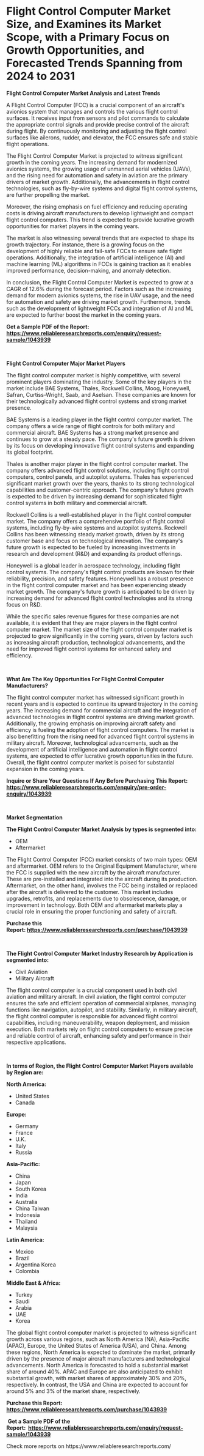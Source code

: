 <p><h1>Flight Control Computer Market Size, and Examines its Market Scope, with a Primary Focus on Growth Opportunities, and Forecasted Trends Spanning from 2024 to 2031</h1></p><p><strong>Flight Control Computer Market Analysis and Latest Trends</strong></p>
<p><p>A Flight Control Computer (FCC) is a crucial component of an aircraft's avionics system that manages and controls the various flight control surfaces. It receives input from sensors and pilot commands to calculate the appropriate control signals and provide precise control of the aircraft during flight. By continuously monitoring and adjusting the flight control surfaces like ailerons, rudder, and elevator, the FCC ensures safe and stable flight operations.</p><p>The Flight Control Computer Market is projected to witness significant growth in the coming years. The increasing demand for modernized avionics systems, the growing usage of unmanned aerial vehicles (UAVs), and the rising need for automation and safety in aviation are the primary drivers of market growth. Additionally, the advancements in flight control technologies, such as fly-by-wire systems and digital flight control systems, are further propelling the market.</p><p>Moreover, the rising emphasis on fuel efficiency and reducing operating costs is driving aircraft manufacturers to develop lightweight and compact flight control computers. This trend is expected to provide lucrative growth opportunities for market players in the coming years.</p><p>The market is also witnessing several trends that are expected to shape its growth trajectory. For instance, there is a growing focus on the development of highly reliable and fail-safe FCCs to ensure safe flight operations. Additionally, the integration of artificial intelligence (AI) and machine learning (ML) algorithms in FCCs is gaining traction as it enables improved performance, decision-making, and anomaly detection.</p><p>In conclusion, the Flight Control Computer Market is expected to grow at a CAGR of 12.6% during the forecast period. Factors such as the increasing demand for modern avionics systems, the rise in UAV usage, and the need for automation and safety are driving market growth. Furthermore, trends such as the development of lightweight FCCs and integration of AI and ML are expected to further boost the market in the coming years.</p></p>
<p><strong>Get a Sample PDF of the Report:&nbsp; <a href="https://www.reliableresearchreports.com/enquiry/request-sample/1043939">https://www.reliableresearchreports.com/enquiry/request-sample/1043939</a></strong></p>
<p>&nbsp;</p>
<p><strong>Flight Control Computer Major Market Players</strong></p>
<p><p>The flight control computer market is highly competitive, with several prominent players dominating the industry. Some of the key players in the market include BAE Systems, Thales, Rockwell Collins, Moog, Honeywell, Safran, Curtiss-Wright, Saab, and Aselsan. These companies are known for their technologically advanced flight control systems and strong market presence.</p><p>BAE Systems is a leading player in the flight control computer market. The company offers a wide range of flight controls for both military and commercial aircraft. BAE Systems has a strong market presence and continues to grow at a steady pace. The company's future growth is driven by its focus on developing innovative flight control systems and expanding its global footprint.</p><p>Thales is another major player in the flight control computer market. The company offers advanced flight control solutions, including flight control computers, control panels, and autopilot systems. Thales has experienced significant market growth over the years, thanks to its strong technological capabilities and customer-centric approach. The company's future growth is expected to be driven by increasing demand for sophisticated flight control systems in both military and commercial aircraft.</p><p>Rockwell Collins is a well-established player in the flight control computer market. The company offers a comprehensive portfolio of flight control systems, including fly-by-wire systems and autopilot systems. Rockwell Collins has been witnessing steady market growth, driven by its strong customer base and focus on technological innovation. The company's future growth is expected to be fueled by increasing investments in research and development (R&D) and expanding its product offerings.</p><p>Honeywell is a global leader in aerospace technology, including flight control systems. The company's flight control products are known for their reliability, precision, and safety features. Honeywell has a robust presence in the flight control computer market and has been experiencing steady market growth. The company's future growth is anticipated to be driven by increasing demand for advanced flight control technologies and its strong focus on R&D.</p><p>While the specific sales revenue figures for these companies are not available, it is evident that they are major players in the flight control computer market. The market size of the flight control computer market is projected to grow significantly in the coming years, driven by factors such as increasing aircraft production, technological advancements, and the need for improved flight control systems for enhanced safety and efficiency.</p></p>
<p>&nbsp;</p>
<p><strong>What Are The Key Opportunities For Flight Control Computer Manufacturers?</strong></p>
<p><p>The flight control computer market has witnessed significant growth in recent years and is expected to continue its upward trajectory in the coming years. The increasing demand for commercial aircraft and the integration of advanced technologies in flight control systems are driving market growth. Additionally, the growing emphasis on improving aircraft safety and efficiency is fueling the adoption of flight control computers. The market is also benefitting from the rising need for advanced flight control systems in military aircraft. Moreover, technological advancements, such as the development of artificial intelligence and automation in flight control systems, are expected to offer lucrative growth opportunities in the future. Overall, the flight control computer market is poised for substantial expansion in the coming years.</p></p>
<p><strong>Inquire or Share Your Questions If Any Before Purchasing This Report: <a href="https://www.reliableresearchreports.com/enquiry/pre-order-enquiry/1043939">https://www.reliableresearchreports.com/enquiry/pre-order-enquiry/1043939</a></strong></p>
<p>&nbsp;</p>
<p><strong>Market Segmentation</strong></p>
<p><strong>The Flight Control Computer Market Analysis by types is segmented into:</strong></p>
<p><ul><li>OEM</li><li>Aftermarket</li></ul></p>
<p><p>The Flight Control Computer (FCC) market consists of two main types: OEM and aftermarket. OEM refers to the Original Equipment Manufacturer, where the FCC is supplied with the new aircraft by the aircraft manufacturer. These are pre-installed and integrated into the aircraft during its production. Aftermarket, on the other hand, involves the FCC being installed or replaced after the aircraft is delivered to the customer. This market includes upgrades, retrofits, and replacements due to obsolescence, damage, or improvement in technology. Both OEM and aftermarket markets play a crucial role in ensuring the proper functioning and safety of aircraft.</p></p>
<p><strong>Purchase this Report:&nbsp;<a href="https://www.reliableresearchreports.com/purchase/1043939">https://www.reliableresearchreports.com/purchase/1043939</a></strong></p>
<p>&nbsp;</p>
<p><strong>The Flight Control Computer Market Industry Research by Application is segmented into:</strong></p>
<p><ul><li>Civil Aviation</li><li>Military Aircraft</li></ul></p>
<p><p>The flight control computer is a crucial component used in both civil aviation and military aircraft. In civil aviation, the flight control computer ensures the safe and efficient operation of commercial airplanes, managing functions like navigation, autopilot, and stability. Similarly, in military aircraft, the flight control computer is responsible for advanced flight control capabilities, including maneuverability, weapon deployment, and mission execution. Both markets rely on flight control computers to ensure precise and reliable control of aircraft, enhancing safety and performance in their respective applications.</p></p>
<p>&nbsp;</p>
<p><strong>In terms of Region, the Flight Control Computer Market Players available by Region are:</strong></p>
<p>
    <p> <strong> North America: </strong>
        <ul>
            <li>United States</li>
            <li>Canada</li>
        </ul>
        </p> 
    <p> <strong> Europe: </strong>
        <ul>
            <li>Germany</li>
            <li>France</li>
            <li>U.K.</li>
            <li>Italy</li>
            <li>Russia</li>
        </ul>
        </p> 
    <p> <strong> Asia-Pacific: </strong>
        <ul>
            <li>China</li>
            <li>Japan</li>
            <li>South Korea</li>
            <li>India</li>
            <li>Australia</li>
            <li>China Taiwan</li>
            <li>Indonesia</li>
            <li>Thailand</li>
            <li>Malaysia</li>
        </ul>
        </p> 
    <p> <strong> Latin America: </strong>
        <ul>
            <li>Mexico</li>
            <li>Brazil</li>
            <li>Argentina Korea</li>
            <li>Colombia</li>
        </ul>
        </p> 
    <p> <strong> Middle East & Africa: </strong>
        <ul>
            <li>Turkey</li>
            <li>Saudi</li>
            <li>Arabia</li>
            <li>UAE</li>
            <li>Korea</li>
        </ul>
    </p>
    </p>
<p><p>The global flight control computer market is projected to witness significant growth across various regions, such as North America (NA), Asia-Pacific (APAC), Europe, the United States of America (USA), and China. Among these regions, North America is expected to dominate the market, primarily driven by the presence of major aircraft manufacturers and technological advancements. North America is forecasted to hold a substantial market share of around 40%. APAC and Europe are also anticipated to exhibit substantial growth, with market shares of approximately 30% and 20%, respectively. In contrast, the USA and China are expected to account for around 5% and 3% of the market share, respectively.</p></p>
<p><strong>Purchase this Report: <a href="https://www.reliableresearchreports.com/purchase/1043939">https://www.reliableresearchreports.com/purchase/1043939</a></strong></p>
<p>&nbsp;<strong>Get a Sample PDF of the Report:&nbsp;&nbsp;<a href="https://www.reliableresearchreports.com/enquiry/request-sample/1043939">https://www.reliableresearchreports.com/enquiry/request-sample/1043939</a></strong></p>
<p><strong></strong></p>
<p>Check more reports on https://www.reliableresearchreports.com/</p>